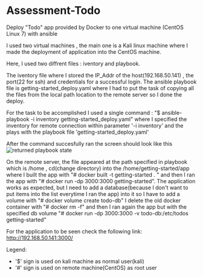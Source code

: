 # Assessment-Todo
Deploy "Todo" app provided by Docker to one virtual machine (CentOS Linux 7) with ansible

I used two virtual machines , the main one is a Kali linux machine where I made the deployment of application into the CentOS machine.

Here, I used two diffrent files : iventory and playbook.

The iventory file where I stored the IP_Addr of the host(192.168.50.141) , the port(22 for ssh) and credentials for a successful login.
The ansible playbook file is getting-started_deploy.yaml where I had to put the task of copying all the files from the local path location to the remote server so I done the deploy.

For the task to be accomplished I used a single command : "$ ansible-playbook -i inventory getting-started_deploy.yaml"
where I specified the inventory for remote connection within parameter '-i inventory' and the plays with the playbook file 'getting-started_deploy.yaml'

After the command succesfully ran the screen should look like this
![returned playbook state](https://user-images.githubusercontent.com/48512041/138588044-fe74a827-840d-48e5-a814-d78925afcb3d.jpg)

On the remote server, the file appeared at the path specified in playbook which is /home , cd(change directory) into the /home/getting-started/app where I built the app with "# docker built -t getting-started . " and then I ran the app with "# docker run -dp 3000:3000 getting-started". The application works as expected, but I need to add a database(because I don't want to put items into the list everytime I ran the app) into it so I have to add a volume with "# docker volume create todo-db" I delete the old docker container with "# docker rm -f" and then I ran again the app but with the specified db volume "# docker run -dp 3000:3000 -v todo-db:/etc/todos getting-started"

For the application to be seen check the following link:
http://192.168.50.141:3000/

Legend:
  - '$' sign is used on kali machine as normal user(kali)
  - '#' sign is used on remote machine(CentOS) as root user
